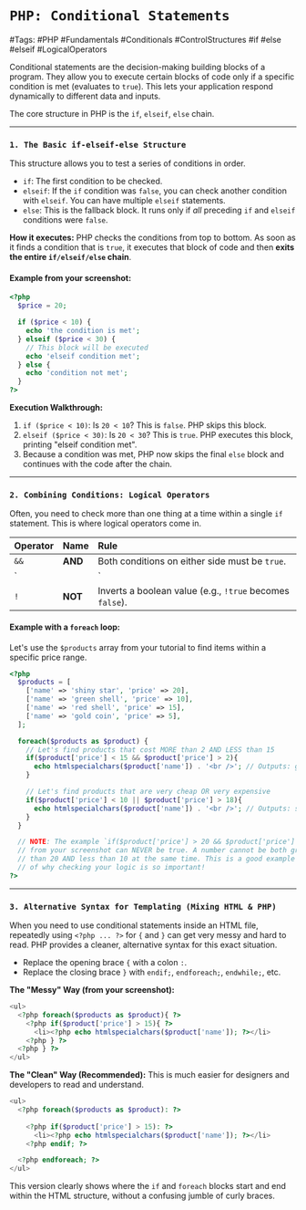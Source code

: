 
# `PHP: Conditional Statements`

#Tags: #PHP #Fundamentals #Conditionals #ControlStructures #if #else #elseif #LogicalOperators

Conditional statements are the decision-making building blocks of a program. They allow you to execute certain blocks of code only if a specific condition is met (evaluates to `true`). This lets your application respond dynamically to different data and inputs.

The core structure in PHP is the `if`, `elseif`, `else` chain.

---

### `1. The Basic if-elseif-else Structure`

This structure allows you to test a series of conditions in order.

*   `if`: The first condition to be checked.
*   `elseif`: If the `if` condition was `false`, you can check another condition with `elseif`. You can have multiple `elseif` statements.
*   `else`: This is the fallback block. It runs only if *all* preceding `if` and `elseif` conditions were `false`.

**How it executes:** PHP checks the conditions from top to bottom. As soon as it finds a condition that is `true`, it executes that block of code and then **exits the entire `if/elseif/else` chain**.

#### **Example from your screenshot:**
```php
<?php
  $price = 20;

  if ($price < 10) {
    echo 'the condition is met';
  } elseif ($price < 30) {
    // This block will be executed
    echo 'elseif condition met';
  } else {
    echo 'condition not met';
  }
?>
```
**Execution Walkthrough:**
1.  `if ($price < 10)`: Is `20 < 10`? This is `false`. PHP skips this block.
2.  `elseif ($price < 30)`: Is `20 < 30`? This is `true`. PHP executes this block, printing "elseif condition met".
3.  Because a condition was met, PHP now skips the final `else` block and continues with the code after the chain.

---

### `2. Combining Conditions: Logical Operators`

Often, you need to check more than one thing at a time within a single `if` statement. This is where logical operators come in.

| Operator | Name | Rule |
| :--- | :--- | :--- |
| `&&` | **AND** | Both conditions on either side must be `true`. |
| `||` | **OR** | At least one of the conditions must be `true`. |
| `!` | **NOT** | Inverts a boolean value (e.g., `!true` becomes `false`). |

#### **Example with a `foreach` loop:**
Let's use the `$products` array from your tutorial to find items within a specific price range.

```php
<?php
  $products = [
    ['name' => 'shiny star', 'price' => 20],
    ['name' => 'green shell', 'price' => 10],
    ['name' => 'red shell', 'price' => 15],
    ['name' => 'gold coin', 'price' => 5],
  ];

  foreach($products as $product) {
    // Let's find products that cost MORE than 2 AND LESS than 15
    if($product['price'] < 15 && $product['price'] > 2){
      echo htmlspecialchars($product['name']) . '<br />'; // Outputs: green shell, gold coin
    }

    // Let's find products that are very cheap OR very expensive
    if($product['price'] < 10 || $product['price'] > 18){
      echo htmlspecialchars($product['name']) . '<br />'; // Outputs: shiny star, gold coin
    }
  }

  // NOTE: The example `if($product['price'] > 20 && $product['price'] < 10)`
  // from your screenshot can NEVER be true. A number cannot be both greater
  // than 20 AND less than 10 at the same time. This is a good example
  // of why checking your logic is so important!
?>
```

---

### `3. Alternative Syntax for Templating (Mixing HTML & PHP)`

When you need to use conditional statements inside an HTML file, repeatedly using `<?php ... ?>` for `{` and `}` can get very messy and hard to read. PHP provides a cleaner, alternative syntax for this exact situation.

*   Replace the opening brace `{` with a colon `:`.
*   Replace the closing brace `}` with `endif;`, `endforeach;`, `endwhile;`, etc.

**The "Messy" Way (from your screenshot):**
```php
<ul>
  <?php foreach($products as $product){ ?>
    <?php if($product['price'] > 15){ ?>
      <li><?php echo htmlspecialchars($product['name']); ?></li>
    <?php } ?>
  <?php } ?>
</ul>
```

**The "Clean" Way (Recommended):**
This is much easier for designers and developers to read and understand.

```php
<ul>
  <?php foreach($products as $product): ?>
    
    <?php if($product['price'] > 15): ?>
      <li><?php echo htmlspecialchars($product['name']); ?></li>
    <?php endif; ?>

  <?php endforeach; ?>
</ul>
```
This version clearly shows where the `if` and `foreach` blocks start and end within the HTML structure, without a confusing jumble of curly braces.